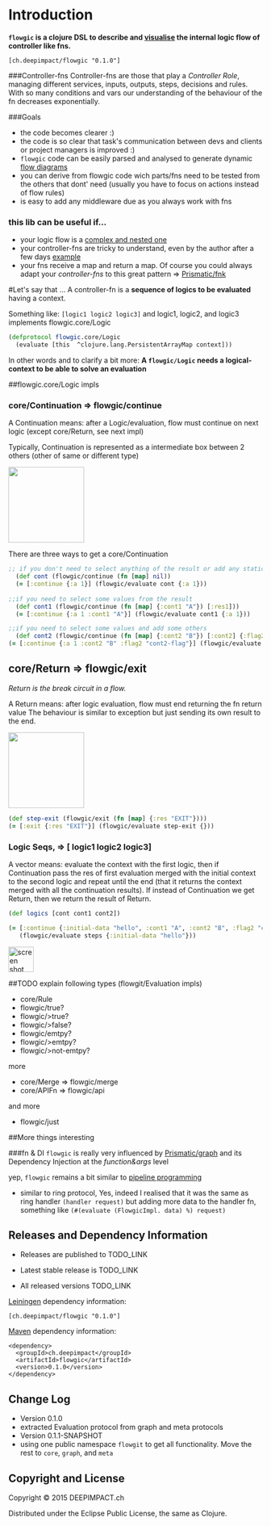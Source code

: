 # Introduction 


**`flowgic` is a clojure DSL to describe and [visualise](https://cloud.githubusercontent.com/assets/731829/10277888/8a5bf848-6b59-11e5-96de-1b67fab4981b.png) the internal logic flow of controller like fns.**

    [ch.deepimpact/flowgic "0.1.0"]

###Controller-fns
Controller-fns are those that play a *Controller Role*, managing different services, inputs, outputs, steps, decisions and rules. 
With so many conditions and vars our understanding of the behaviour of the fn decreases exponentially. 


###Goals

* the code becomes clearer :)
* the code is so clear that task's communication between devs and clients or project managers is improved :)
* `flowgic` code can be easily parsed and analysed to generate dynamic [flow diagrams](https://cloud.githubusercontent.com/assets/731829/10277888/8a5bf848-6b59-11e5-96de-1b67fab4981b.png)
* you can derive from flowgic code wich parts/fns need to be tested from the others that dont' need (usually you have to focus on actions instead of flow rules)
* is easy to add any middleware due as you always work with fns 


### this lib can be useful if...  
* your logic flow is a [complex and nested one](https://cloud.githubusercontent.com/assets/731829/10277888/8a5bf848-6b59-11e5-96de-1b67fab4981b.png)
* your controller-fns are tricky to understand, even by the author after a few days [example](https://gist.github.com/tangrammer/b8fc6687f051ab059ac2#file-old_api-clj)
* your fns receive a map and return a map. Of course you could always adapt your *controller-fns* to this great pattern => [Prismatic/fnk](https://github.com/Prismatic/plumbing#fnk) 

#Let's say that ...
A controller-fn is a **sequence of logics to be evaluated** having a context.

Something like: `[logic1 logic2 logic3]`
and logic1, logic2, and logic3 implements flowgic.core/Logic

```clojure
(defprotocol flowgic.core/Logic
  (evaluate [this  ^clojure.lang.PersistentArrayMap context]))
```

In other words and to clarify a bit more: **A `flowgic/Logic` needs a logical-context to be able to solve an evaluation**


##flowgic.core/Logic impls

### core/Continuation => flowgic/continue
A Continuation means: after a Logic/evaluation, flow must continue on next logic (except core/Return, see next impl)


Typically, Continuation is represented as a intermediate box between 2 others (other of same or different type)

<img width="150"  src="https://cloud.githubusercontent.com/assets/731829/10295406/d13a0cb6-6bc0-11e5-83eb-49eb65a4e95c.png">   


There are three ways to get a core/Continuation 


```clojure
;; if you don't need to select anything of the result or add any static data to the result
  (def cont (flowgic/continue (fn [map] nil))    
  (= [:continue {:a 1}] (flowgic/evaluate cont {:a 1}))
          
;;if you need to select some values from the result
  (def cont1 (flowgic/continue (fn [map] {:cont1 "A"}) [:res1])) 
  (= [:continue {:a 1 :cont1 "A"}] (flowgic/evaluate cont1 {:a 1}))

;;if you need to select some values and add some others  
  (def cont2 (flowgic/continue (fn [map] {:cont2 "B"}) [:cont2] {:flag2 "cont2-flag"}))
(= [:continue {:a 1 :cont2 "B" :flag2 "cont2-flag"}] (flowgic/evaluate cont2 {:a 1}))
```


##  core/Return => flowgic/exit
*Return is the break circuit in a flow.*

A Return means: after logic evaluation, flow must end returning the fn return value
The behaviour is similar to exception but just sending its own result to the end.

<img width="150" src="https://cloud.githubusercontent.com/assets/731829/10295571/cc5eb56a-6bc1-11e5-97b7-1c4d1ba20e1d.png">

```clojure  
(def step-exit (flowgic/exit (fn [map] {:res "EXIT"})))
(= [:exit {:res "EXIT"}] (flowgic/evaluate step-exit {}))              
```

### Logic Seqs, => [ logic1 logic2 logic3]
A vector means: evaluate the context with the first logic, then if Continuation pass the res of first evaluation merged with the initial context to the second logic and repeat until the end (that it returns the context merged with all the continuation results).
If instead of Continuation we get Return, then we return the result of Return.


```clojure  
(def logics [cont cont1 cont2])

(= [:continue {:initial-data "hello", :cont1 "A", :cont2 "B", :flag2 "cont2-flag"}]
   (flowgic/evaluate steps {:initial-data "hello"}))   
```
<img width="50" alt="screen shot 2015-10-06 at 01 00 13" src="https://cloud.githubusercontent.com/assets/731829/10296077/b1a162f0-6bc5-11e5-9d33-9a8a40aaa15a.png">



##TODO
explain following types (flowgit/Evaluation impls)

* core/Rule
 * flowgic/true?
 * flowgic/>true?
 * flowgic/>false?
 * flowgic/emtpy?
 * flowgic/>emtpy?
 * flowgic/>not-emtpy?

more   
   
* core/Merge => flowgic/merge
* core/APIFn => flowgic/api

and more

* flowgic/just


##More things interesting


###fn & DI
`flowgic` is really very influenced by [Prismatic/graph](link) and its Dependency Injection at the *function&args* level


yep, `flowgic` remains a bit similar to [pipeline programming](https://en.wikipedia.org/wiki/Pipeline_(software)) 

* similar to ring protocol, 
Yes, indeed I realised that it was the same as ring handler `(handler request)` but adding more data to the handler fn, something like `(#(evaluate (FlowgicImpl. data) %) request)` 



## Releases and Dependency Information

* Releases are published to TODO_LINK

* Latest stable release is TODO_LINK

* All released versions TODO_LINK

[Leiningen] dependency information:

    [ch.deepimpact/flowgic "0.1.0"]

[Maven] dependency information:

    <dependency>
      <groupId>ch.deepimpact</groupId>
      <artifactId>flowgic</artifactId>
      <version>0.1.0</version>
    </dependency>

[Leiningen]: http://leiningen.org/
[Maven]: http://maven.apache.org/



## Change Log

* Version 0.1.0
 * extracted Evaluation protocol from graph and meta protocols
* Version 0.1.1-SNAPSHOT
 * using one public namespace `flowgit` to get all functionality. Move the rest to `core`, `graph`, and `meta` 	



## Copyright and License

Copyright © 2015 DEEPIMPACT.ch

Distributed under the Eclipse Public License, the same as Clojure.
